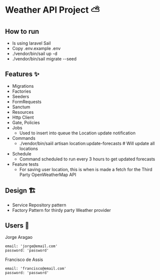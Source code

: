 # Weather API Project ⛅

## How to run
- Is using laravel Sail
- Copy .env.example .env
- ./vendor/bin/sail up -d
- ./vendor/bin/sail migrate --seed

## Features ✨

- Migrations
- Factories
- Seeders
- FormRequests
- Sanctum
- Resources
- Http Client
- Gate, Policies
- Jobs
    - Used to insert into queue the Location update notification
- Commands
    - ./vendor/bin/saiil artisan location:update-forecasts # Will update all locations
- Schedule
    - Command scheduled to run every 3 hours to get updated forecasts
- Feature tests
    - For saving user location, this is when is made a fetch for the Third Party OpenWeatherMap API

## Design 🏗️
- Service Repository pattern
- Factory Pattern for thirdy party Weather provider

## Users 👱

Jorge Aragao
```
email: 'jorge@email.com'
password: 'password'
```

Francisco de Assis
```
email: 'francisco@email.com'
password: 'password'
```